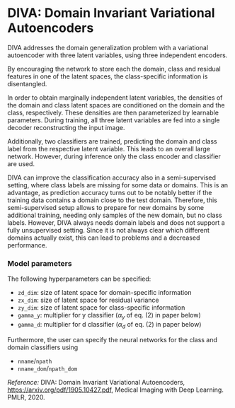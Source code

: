 # DIVA: Domain Invariant Variational Autoencoders

DIVA addresses the domain generalization problem with a variational autoencoder
with three latent variables, using three independent encoders. 

By encouraging the network to store each the domain,
class and residual features in one of the latent spaces, the class-specific information
is disentangled. 

In order to obtain marginally independent latent variables, the densities of the domain
and class latent spaces are conditioned on the domain and the class, respectively. These densities are then
parameterized by learnable parameters. During training, all three latent variables are fed into a single decoder
reconstructing the input image. 

Additionally, two classifiers are trained, predicting the domain and class label
from the respective latent variable.
This leads to an overall large network. However, during inference only the class encoder and classifier
are used. 

DIVA can improve the classification accuracy also in a semi-supervised setting, where class labels
are missing for some data or domains. This is an advantage, as prediction
accuracy turns out to be notably better if the training data contains a domain close to the test domain.
Therefore, this semi-supervised setup allows to prepare for new domains by some additional training,
needing only samples of the new domain, but no class labels.
However, DIVA always needs domain labels and does not support a fully unsupervised setting.
Since it is not always clear which different domains actually exist, this can lead to problems and a
decreased performance.

### Model parameters
The following hyperparameters can be specified:

- `zd_dim`: size of latent space for domain-specific information 
- `zx_dim`: size of latent space for residual variance
- `zy_dim`: size of latent space for class-specific information
- `gamma_y`: multiplier for y classifier ($\alpha_y$ of eq. (2) in paper below)
- `gamma_d`: multiplier for d classifier ($\alpha_d$ of eq. (2) in paper below)

Furthermore, the user can specify the neural networks for the class and domain classifiers using
- `nname`/`npath`
- `nname_dom`/`npath_dom`

_Reference:_
DIVA: Domain Invariant Variational Autoencoders, https://arxiv.org/pdf/1905.10427.pdf, Medical Imaging with Deep Learning. PMLR, 2020.
